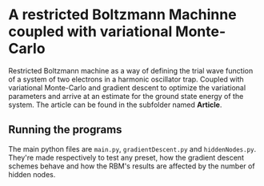 # A restricted Boltzmann Machinne coupled with variational Monte-Carlo

Restricted Boltzmann machine as a way of defining the trial wave function of a system of two electrons in a harmonic oscillator trap. Coupled with variational Monte-Carlo and gradient descent to optimize the variational parameters and arrive at an estimate for the ground state energy of the system. The article can be found in the subfolder named **Article**.

## Running the programs
The main python files are `main.py`, `gradientDescent.py` and `hiddenNodes.py`. They're made respectively to test any preset, how the gradient descent schemes behave and how the RBM's results are affected by the number of hidden nodes.
